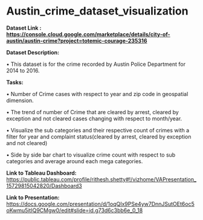 # Austin_crime_dataset_visualization
 
**Dataset Link : https://console.cloud.google.com/marketplace/details/city-of-austin/austin-crime?project=totemic-courage-235316**

**Dataset Description:**

•	This dataset is for the crime recorded by Austin Police Department for 2014 to 2016.

**Tasks:**

•	Number of Crime cases with respect to year and zip code in geospatial dimension.

•	The trend of number of Crime that are cleared by arrest, cleared by exception and not cleared cases changing with respect to month/year.

•	Visualize the sub categories and their respective count of crimes with a filter for year and complaint status(cleared by arrest, cleared by exception and not cleared)

•	Side by side bar chart to visualize crime count with respect to sub categories and average around each mega categories.


**Link to Tableau Dashboard:**  https://public.tableau.com/profile/rithesh.shetty#!/vizhome/VAPresentation_15729815042820/Dashboard3

**Link to Presentation:** https://docs.google.com/presentation/d/1oqQIx9PSe4yw7DnnJSutOEt6oc5oKwmu5itIQ9CMgw0/edit#slide=id.g73d6c3bb6e_0_18
